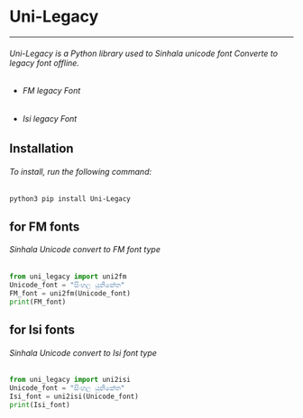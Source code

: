 # Uni-Legacy
--- ---
###### Uni-Legacy is a Python library used to Sinhala unicode font Converte to legacy font offline.
 - ###### FM legacy Font
 - ###### Isi legacy Font

## Installation
###### To install, run the following command:
```bash
python3 pip install Uni-Legacy
```

## for FM fonts
###### Sinhala Unicode convert to FM font type
```python
from uni_legacy import uni2fm
Unicode_font = "සිංහල යුනිකේත"
FM_font = uni2fm(Unicode_font)
print(FM_font)
```

## for Isi fonts
###### Sinhala Unicode convert to Isi font type

```python
from uni_legacy import uni2isi
Unicode_font = "සිංහල යුනිකේත"
Isi_font = uni2isi(Unicode_font)
print(Isi_font)
```